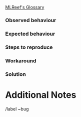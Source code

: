 [MLReef's Glossary](https://gitlab.com/mlreef/www-mlreef-com/-/tree/master/handbook/glossary.md)

### Observed behaviour


### Expected behaviour


### Steps to reproduce


### Workaround


### Solution
<!--
  AKA. Specification
  Add technical implementation details and the results of the ticket's discussion here.
  Specifications written here need to be taken seriously.

  If you write speculation here, mark it as such.
-->



Additional Notes
=====================

/label ~bug
